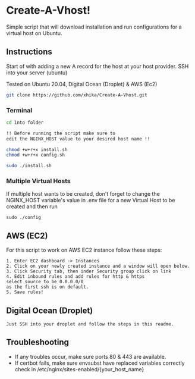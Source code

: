 # Create-A-Vhost!
Simple script that will download installation and run configurations for a virtual host on Ubuntu.


## Instructions
Start of with adding a new A record for the host at your host provider.
SSH into your server (ubuntu)
 
Tested on Ubuntu 20.04, Digital Ocean (Droplet) & AWS (Ec2)



```bash
git clone https://github.com/xhika/Create-A-Vhost.git
```

### Terminal
```bash
cd into folder

!! Before running the script make sure to 
edit the NGINX_HOST value to your desired host name !!

chmod +w+r+x install.sh
chmod +w+r+x config.sh

sudo ./install.sh
```

### Multiple Virtual Hosts
If multiple host wants to be created, don't forget to change the NGINX_HOST variable's value in .env file for a new Virtual Host to be created and then run
 
```sudo ./config```


## AWS (EC2)
For this script to work on AWS EC2 instance follow these steps:
```
1. Enter EC2 dashboard -> Instances 
2. Click on your newly created instance and a window will open below.
3. Click Security tab, then inder Security group click on link 
4. Edit inbound rules and add rules for http & https 
select source to be 0.0.0.0/0 
as the first ssh is on default.
5. Save rules!
```
## Digital Ocean (Droplet)
```
Just SSH into your droplet and follow the steps in this readme.
```


## Troubleshooting
- If any troubles occur, make sure ports 80 & 443 are available.
- If certbot fails, make sure envsubst have replaced variables correctly check in /etc/nginx/sites-enabled/{your_host_name}



